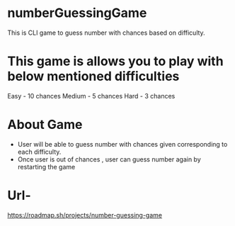 # numberGuessingGame
This is CLI game to guess number with chances based on  difficulty.

# This game is allows you to play with below mentioned difficulties
Easy - 10 chances
Medium - 5 chances
Hard - 3 chances

# About Game
- User will be able to  guess number with chances given corresponding to each difficulty.
- Once user is out of chances , user can guess number again by restarting the game


# Url-
https://roadmap.sh/projects/number-guessing-game


